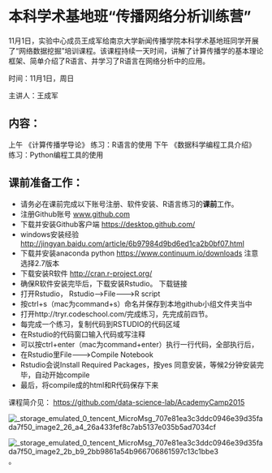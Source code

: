 
# 本科学术基地班“传播网络分析训练营”

11月1日，实验中心成员王成军给南京大学新闻传播学院本科学术基地班同学开展了“网络数据挖掘”培训课程。该课程持续一天时间，讲解了计算传播学的基本理论框架、简单介绍了R语言、并学习了R语言在网络分析中的应用。

时间：11月1日，周日

主讲人：王成军

## 内容：

上午 《计算传播学导论》 练习：R语言的使用 下午 《数据科学编程工具介绍》 练习：Python编程工具的使用

## 课前准备工作：

  * 请务必在课前完成以下账号注册、软件安装、R语言练习的**课前**工作。
  * 注册Github账号 www.github.com
  * 下载并安装Github客户端 https://desktop.github.com/
  * windows安装经验 http://jingyan.baidu.com/article/6b97984d9bd6ed1ca2b0bf07.html
  * 下载并安装anaconda python https://www.continuum.io/downloads 注意选择2.7版本
  * 下载安装R软件 http://cran.r-project.org/
  * 确保R软件安装完毕后，下载安装Rstudio。 下载链接
  * 打开Rstudio， Rstudio-->File--->R script
  * 按ctrl+s（mac为command+s）命名并保存到本地github小组文件夹当中
  * 打开http://tryr.codeschool.com/完成练习，先完成前四节。
  * 每完成一个练习，复制代码到RSTUDIO的代码区域
  * 在Rstudio的代码窗口输入代码或写注释
  * 可以按ctrl+enter（mac为command+enter）执行一行代码，全部执行后，
  * 在Rstudio里File--->Compile Notebook
  * Rstudio会说Install Required Packages，按yes 同意安装，等候2分钟安装完毕，自动开始compile
  * 最后，将compile成的html和R代码保存下来

课程简介见： <https://github.com/data-science-lab/AcademyCamp2015>

![_storage_emulated_0_tencent_MicroMsg_707e81ea3c3ddc0946e39d35fada7f50_image2_26_a4_26a433fef8c7ab5137e035b5ad7034cf](:8089/wp-content/uploads/2015/11/storage_emulated_0_tencent_MicroMsg_707e81ea3c3ddc0946e39d35fada7f50_image2_26_a4_26a433fef8c7ab5137e035b5ad7034cf-1024x768.jpg)

![_storage_emulated_0_tencent_MicroMsg_707e81ea3c3ddc0946e39d35fada7f50_image2_2b_b9_2bb9861a54b966706861597c13c1bbe3](:8089/wp-content/uploads/2015/11/storage_emulated_0_tencent_MicroMsg_707e81ea3c3ddc0946e39d35fada7f50_image2_2b_b9_2bb9861a54b966706861597c13c1bbe3-1024x768.jpg)。
